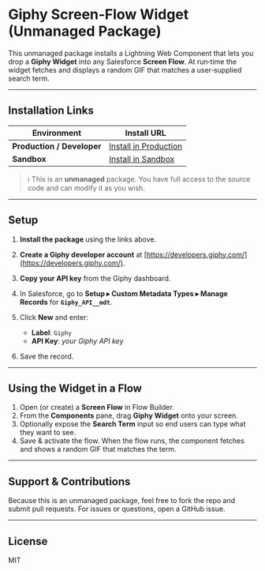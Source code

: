 # Giphy Screen‑Flow Widget (Unmanaged Package)

This unmanaged package installs a Lightning Web Component that lets you drop a **Giphy Widget** into any Salesforce **Screen Flow**. At run‑time the widget fetches and displays a random GIF that matches a user‑supplied search term.

---

## Installation Links

| Environment                | Install URL                                                                                             |
| -------------------------- | ------------------------------------------------------------------------------------------------------- |
| **Production / Developer** | [Install in Production](https://login.salesforce.com/packaging/installPackage.apexp?p0=04tak0000008LnF) |
| **Sandbox**                | [Install in Sandbox](https://test.salesforce.com/packaging/installPackage.apexp?p0=04tak0000008LnF)     |

> ℹ️  This is an **unmanaged** package. You have full access to the source code and can modify it as you wish.

---

## Setup

1. **Install the package** using the links above.
2. **Create a Giphy developer account** at [https://developers.giphy.com/](https://developers.giphy.com/).
3. **Copy your API key** from the Giphy dashboard.
4. In Salesforce, go to **Setup ▸ Custom Metadata Types ▸ Manage Records** for **`Giphy_API__mdt`**.
5. Click **New** and enter:

   * **Label**: `Giphy`
   * **API Key**: *your Giphy API key*
6. Save the record.

---

## Using the Widget in a Flow

1. Open (or create) a **Screen Flow** in Flow Builder.
2. From the **Components** pane, drag **Giphy Widget** onto your screen.
3. Optionally expose the **Search Term** input so end users can type what they want to see.
4. Save & activate the flow. When the flow runs, the component fetches and shows a random GIF that matches the term.

---

## Support & Contributions

Because this is an unmanaged package, feel free to fork the repo and submit pull requests. For issues or questions, open a GitHub issue.

---

## License

MIT
